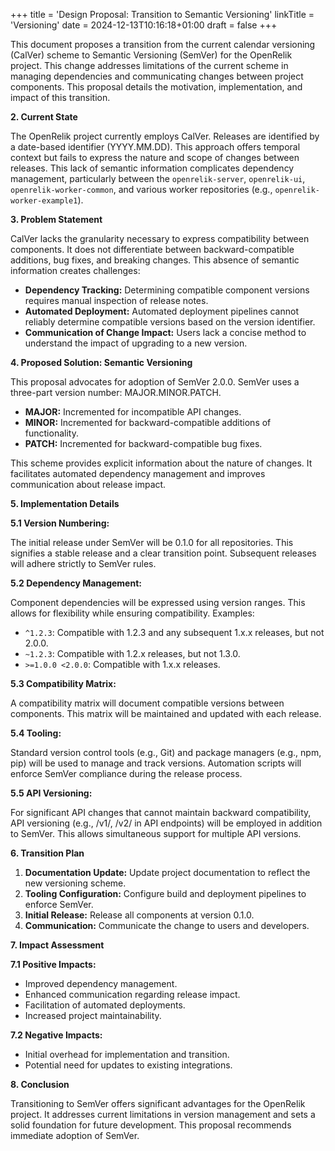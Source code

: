 +++
title = 'Design Proposal: Transition to Semantic Versioning'
linkTitle = 'Versioning'
date = 2024-12-13T10:16:18+01:00
draft = false
+++

This document proposes a transition from the current calendar versioning (CalVer) scheme to Semantic Versioning (SemVer) for the OpenRelik project. This change addresses limitations of the current scheme in managing dependencies and communicating changes between project components. This proposal details the motivation, implementation, and impact of this transition.

**2. Current State**

The OpenRelik project currently employs CalVer. Releases are identified by a date-based identifier (YYYY.MM.DD). This approach offers temporal context but fails to express the nature and scope of changes between releases. This lack of semantic information complicates dependency management, particularly between the `openrelik-server`, `openrelik-ui`, `openrelik-worker-common`, and various worker repositories (e.g., `openrelik-worker-example1`).

**3. Problem Statement**

CalVer lacks the granularity necessary to express compatibility between components. It does not differentiate between backward-compatible additions, bug fixes, and breaking changes. This absence of semantic information creates challenges:

*   **Dependency Tracking:** Determining compatible component versions requires manual inspection of release notes.
*   **Automated Deployment:** Automated deployment pipelines cannot reliably determine compatible versions based on the version identifier.
*   **Communication of Change Impact:** Users lack a concise method to understand the impact of upgrading to a new version.

**4. Proposed Solution: Semantic Versioning**

This proposal advocates for adoption of SemVer 2.0.0. SemVer uses a three-part version number: MAJOR.MINOR.PATCH.

*   **MAJOR:** Incremented for incompatible API changes.
*   **MINOR:** Incremented for backward-compatible additions of functionality.
*   **PATCH:** Incremented for backward-compatible bug fixes.

This scheme provides explicit information about the nature of changes. It facilitates automated dependency management and improves communication about release impact.

**5. Implementation Details**

**5.1 Version Numbering:**

The initial release under SemVer will be 0.1.0 for all repositories. This signifies a stable release and a clear transition point. Subsequent releases will adhere strictly to SemVer rules.

**5.2 Dependency Management:**

Component dependencies will be expressed using version ranges. This allows for flexibility while ensuring compatibility. Examples:

*   `^1.2.3`: Compatible with 1.2.3 and any subsequent 1.x.x releases, but not 2.0.0.
*   `~1.2.3`: Compatible with 1.2.x releases, but not 1.3.0.
*   `>=1.0.0 <2.0.0`: Compatible with 1.x.x releases.

**5.3 Compatibility Matrix:**

A compatibility matrix will document compatible versions between components. This matrix will be maintained and updated with each release.

**5.4 Tooling:**

Standard version control tools (e.g., Git) and package managers (e.g., npm, pip) will be used to manage and track versions. Automation scripts will enforce SemVer compliance during the release process.

**5.5 API Versioning:**

For significant API changes that cannot maintain backward compatibility, API versioning (e.g., /v1/, /v2/ in API endpoints) will be employed in addition to SemVer. This allows simultaneous support for multiple API versions.

**6. Transition Plan**

1.  **Documentation Update:** Update project documentation to reflect the new versioning scheme.
2.  **Tooling Configuration:** Configure build and deployment pipelines to enforce SemVer.
3.  **Initial Release:** Release all components at version 0.1.0.
4.  **Communication:** Communicate the change to users and developers.

**7. Impact Assessment**

**7.1 Positive Impacts:**

*   Improved dependency management.
*   Enhanced communication regarding release impact.
*   Facilitation of automated deployments.
*   Increased project maintainability.

**7.2 Negative Impacts:**

*   Initial overhead for implementation and transition.
*   Potential need for updates to existing integrations.

**8. Conclusion**

Transitioning to SemVer offers significant advantages for the OpenRelik project. It addresses current limitations in version management and sets a solid foundation for future development. This proposal recommends immediate adoption of SemVer.

